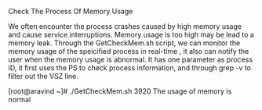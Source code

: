 Check The Process Of Memory Usage

We often encounter the process crashes caused by high memory usage and cause service interruptions. Memory usage is too high may be lead to a memory leak. Through the GetCheckMem.sh script, we can monitor the memory usage of the speicified process in real-time , it also can notify the user when the memory usage is abnormal. It has one parameter as process ID, it first uses the PS to check process information, and through grep -v to filter out the VSZ line.

[root@aravind ~]# ./GetCheckMem.sh 3920
 The usage of memory is normal
